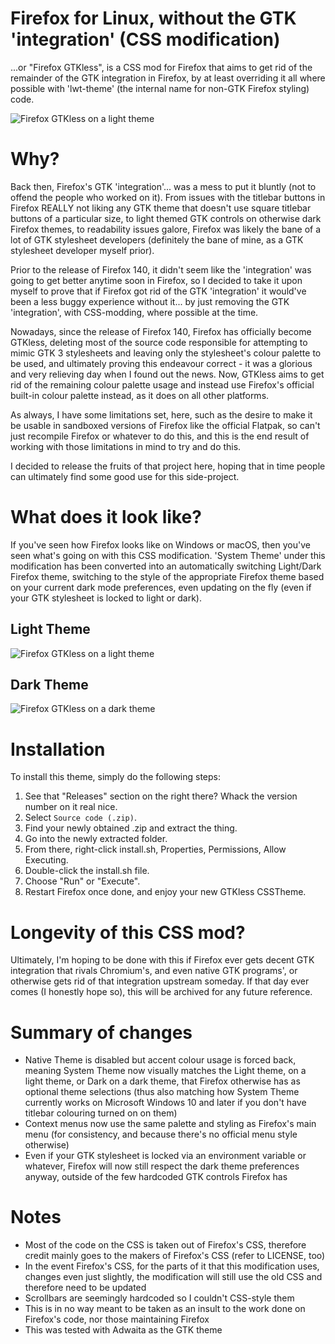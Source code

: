 # Firefox for Linux, without the GTK 'integration' (CSS modification)
...or "Firefox GTKless", is a CSS mod for Firefox that aims to get rid of the remainder of the GTK integration in Firefox, by at least overriding it all where possible with 'lwt-theme' (the internal name for non-GTK Firefox styling) code.

![Firefox GTKless on a light theme](https://github.com/dominichayesferen/Firefox-CSSTheme-GTKless/raw/main/screenshots/light.png)

<h1>Why?</h1>

Back then, Firefox's GTK 'integration'... was a mess to put it bluntly (not to offend the people who worked on it). From issues with the titlebar buttons in Firefox REALLY not liking any GTK theme that doesn't use square titlebar buttons of a particular size, to light themed GTK controls on otherwise dark Firefox themes, to readability issues galore, Firefox was likely the bane of a lot of GTK stylesheet developers (definitely the bane of mine, as a GTK stylesheet developer myself prior).

Prior to the release of Firefox 140, it didn't seem like the 'integration' was going to get better anytime soon in Firefox, so I decided to take it upon myself to prove that if Firefox got rid of the GTK 'integration' it would've been a less buggy experience without it... by just removing the GTK 'integration', with CSS-modding, where possible at the time.

Nowadays, since the release of Firefox 140, Firefox has officially become GTKless, deleting most of the source code responsible for attempting to mimic GTK 3 stylesheets and leaving only the stylesheet's colour palette to be used, and ultimately proving this endeavour correct - it was a glorious and very relieving day when I found out the news. Now, GTKless aims to get rid of the remaining colour palette usage and instead use Firefox's official built-in colour palette instead, as it does on all other platforms.

As always, I have some limitations set, here, such as the desire to make it be usable in sandboxed versions of Firefox like the official Flatpak, so can't just recompile Firefox or whatever to do this, and this is the end result of working with those limitations in mind to try and do this.

I decided to release the fruits of that project here, hoping that in time people can ultimately find some good use for this side-project.

<h1>What does it look like?</h1>

If you've seen how Firefox looks like on Windows or macOS, then you've seen what's going on with this CSS modification. 'System Theme' under this modification has been converted into an automatically switching Light/Dark Firefox theme, switching to the style of the appropriate Firefox theme based on your current dark mode preferences, even updating on the fly (even if your GTK stylesheet is locked to light or dark).

<h2>Light Theme</h2>

![Firefox GTKless on a light theme](https://github.com/dominichayesferen/Firefox-CSSTheme-GTKless/raw/main/screenshots/light.png)

<h2>Dark Theme</h2>

![Firefox GTKless on a dark theme](https://github.com/dominichayesferen/Firefox-CSSTheme-GTKless/raw/main/screenshots/dark.png)

<h1>Installation</h1>

To install this theme, simply do the following steps:

1. See that "Releases" section on the right there? Whack the version number on it real nice.
2. Select `Source code (.zip)`.
3. Find your newly obtained .zip and extract the thing.
4. Go into the newly extracted folder.
5. From there, right-click install.sh, Properties, Permissions, Allow Executing.
6. Double-click the install.sh file.
7. Choose "Run" or "Execute".
8. Restart Firefox once done, and enjoy your new GTKless CSSTheme.

<h1>Longevity of this CSS mod?</h1>

Ultimately, I'm hoping to be done with this if Firefox ever gets decent GTK integration that rivals Chromium's, and even native GTK programs', or otherwise gets rid of that integration upstream someday. If that day ever comes (I honestly hope so), this will be archived for any future reference.

<h1>Summary of changes</h1>

- Native Theme is disabled but accent colour usage is forced back, meaning System Theme now visually matches the Light theme, on a light theme, or Dark on a dark theme, that Firefox otherwise has as optional theme selections (thus also matching how System Theme currently works on Microsoft Windows 10 and later if you don't have titlebar colouring turned on on them)
- Context menus now use the same palette and styling as Firefox's main menu (for consistency, and because there's no official menu style otherwise)
- Even if your GTK stylesheet is locked via an environment variable or whatever, Firefox will now still respect the dark theme preferences anyway, outside of the few hardcoded GTK controls Firefox has

<h1>Notes</h1>

- Most of the code on the CSS is taken out of Firefox's CSS, therefore credit mainly goes to the makers of Firefox's CSS (refer to LICENSE, too)
- In the event Firefox's CSS, for the parts of it that this modification uses, changes even just slightly, the modification will still use the old CSS and therefore need to be updated
- Scrollbars are seemingly hardcoded so I couldn't CSS-style them
- This is in no way meant to be taken as an insult to the work done on Firefox's code, nor those maintaining Firefox
- This was tested with Adwaita as the GTK theme
